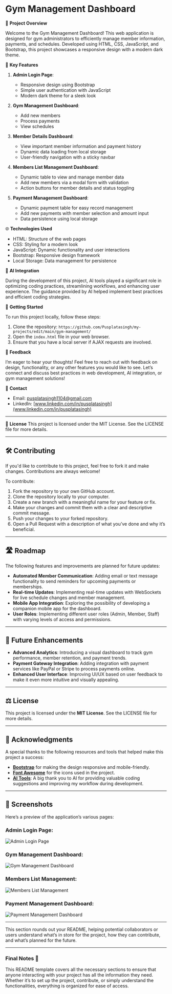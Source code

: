 # Gym Management Dashboard

🚀 **Project Overview**

Welcome to the Gym Management Dashboard! This web application is designed for gym administrators to efficiently manage member information, payments, and schedules. Developed using HTML, CSS, JavaScript, and Bootstrap, this project showcases a responsive design with a modern dark theme. 

🔑 **Key Features**

1. **Admin Login Page**:
   - Responsive design using Bootstrap
   - Simple user authentication with JavaScript
   - Modern dark theme for a sleek look

2. **Gym Management Dashboard**:
   - Add new members
   - Process payments
   - View schedules

3. **Member Details Dashboard**:
   - View important member information and payment history
   - Dynamic data loading from local storage
   - User-friendly navigation with a sticky navbar

4. **Members List Management Dashboard**:
   - Dynamic table to view and manage member data
   - Add new members via a modal form with validation
   - Action buttons for member details and status toggling

5. **Payment Management Dashboard**:
   - Dynamic payment table for easy record management
   - Add new payments with member selection and amount input
   - Data persistence using local storage

🌐 **Technologies Used**
- HTML: Structure of the web pages
- CSS: Styling for a modern look
- JavaScript: Dynamic functionality and user interactions
- Bootstrap: Responsive design framework
- Local Storage: Data management for persistence

🤖 **AI Integration**

During the development of this project, AI tools played a significant role in optimizing coding practices, streamlining workflows, and enhancing user experience. The guidance provided by AI helped implement best practices and efficient coding strategies.

📖 **Getting Started**

To run this project locally, follow these steps:
1. Clone the repository: `https://github.com/Pusplatasingh/my-projects/edit/main/gym-management/`
2. Open the `index.html` file in your web browser.
3. Ensure that you have a local server if AJAX requests are involved.

💬 **Feedback**

I’m eager to hear your thoughts! Feel free to reach out with feedback on design, functionality, or any other features you would like to see. Let’s connect and discuss best practices in web development, AI integration, or gym management solutions!

📧 **Contact**
- Email: pusplatasingh1104@gmail.com
- LinkedIn: [www.linkedin.com/in/pusplatasingh](www.linkedin.com/in/pusplatasingh)

---

📜 **License**
This project is licensed under the MIT License. See the LICENSE file for more details.

---

## 🛠️ **Contributing**

If you'd like to contribute to this project, feel free to fork it and make changes. Contributions are always welcome!

To contribute:
1. Fork the repository to your own GitHub account.
2. Clone the repository locally to your computer.
3. Create a new branch with a meaningful name for your feature or fix.
4. Make your changes and commit them with a clear and descriptive commit message.
5. Push your changes to your forked repository.
6. Open a Pull Request with a description of what you’ve done and why it’s beneficial.

---

## 🛣️ **Roadmap**

The following features and improvements are planned for future updates:
- **Automated Member Communication**: Adding email or text message functionality to send reminders for upcoming payments or memberships.
- **Real-time Updates**: Implementing real-time updates with WebSockets for live schedule changes and member management.
- **Mobile App Integration**: Exploring the possibility of developing a companion mobile app for the dashboard.
- **User Roles**: Implementing different user roles (Admin, Member, Staff) with varying levels of access and permissions.

---

## 🔧 **Future Enhancements**

- **Advanced Analytics**: Introducing a visual dashboard to track gym performance, member retention, and payment trends.
- **Payment Gateway Integration**: Adding integration with payment services like PayPal or Stripe to process payments online.
- **Enhanced User Interface**: Improving UI/UX based on user feedback to make it even more intuitive and visually appealing.

---

## ⚖️ **License**

This project is licensed under the **MIT License**. See the LICENSE file for more details.

---

## 🎉 **Acknowledgments**

A special thanks to the following resources and tools that helped make this project a success:
- **[Bootstrap](https://getbootstrap.com/)** for making the design responsive and mobile-friendly.
- **[Font Awesome](https://fontawesome.com/)** for the icons used in the project.
- **[AI Tools](https://openai.com/)**: A big thank you to AI for providing valuable coding suggestions and improving my workflow during development.

---

## 📸 **Screenshots**

Here’s a preview of the application’s various pages:

### **Admin Login Page**:
![Admin Login Page](admin_login.png)

### **Gym Management Dashboard**:
![Gym Management Dashboard](gym_management_dashboard.png)

### **Members List Management**:
![Members List Management](members_list.png)

### **Payment Management Dashboard**:
![Payment Management Dashboard](payment_management.png)

---

This section rounds out your README, helping potential collaborators or users understand what’s in store for the project, how they can contribute, and what’s planned for the future.

---

### **Final Notes** 📝
This README template covers all the necessary sections to ensure that anyone interacting with your project has all the information they need. Whether it’s to set up the project, contribute, or simply understand the functionalities, everything is organized for ease of access. 

